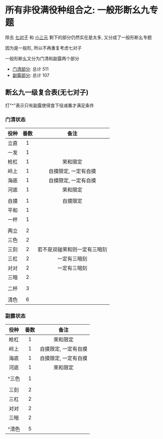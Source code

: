 # 所有非役满役种组合之: 一般形断幺九专题

除去 [七对子](../七对子专题/README) 和 [小三元](../小三元专题) 剩下的部分仍然实在是太多, 又分成了一般形断幺专题

因为是一般形, 所以不再重复考虑七对子

一般形断幺又分为门清和副露两个部分

- [门清部分](门清.md): 总计 511
- [副露部分](副露.md): 总计 107

## 断幺九一级复合表(无七对子)

打"^"表示只有副露使得食下役减番才满足条件

### 门清状态

| 役种 | 番数 |       备注       |
|:--:|:--:|:--------------:|
| 立直 | 1  |
| 一发 | 1  |
| 枪杠 | 1  |      荣和限定      |
| 岭上 | 1  |  自摸限定, 一定有自摸   |
| 海底 | 1  |  自摸限定, 一定有自摸   |
| 河底 | 1  |      荣和限定      |
|    |    |
| 自摸 | 1  |      自摸限定      |
| 平和 | 1  |
| 一杯 | 1  |
|    |    |
| 两立 | 2  |
| 三色 | 2  |
| 三刻 | 2  | 若不是双碰荣和则一定有三暗刻 |
| 三杠 | 2  |     一定有三暗刻     |
| 对对 | 2  |     一定有三暗刻     |
| 三暗 | 2  |
|    |    |
| 二杯 | 3  |
|    |    |
| 清色 | 6  |

### 副露状态

| 役种  | 番数 |     备注      |
|:---:|:--:|:-----------:|
| 枪杠  | 1  |    荣和限定     |
| 岭上  | 1  | 自摸限定, 一定有自摸 |
| 海底  | 1  | 自摸限定, 一定有自摸 |
| 河底  | 1  |    荣和限定     |
|     |    |
| ^三色 | 1  |
|     |    |
| 三刻  | 2  |
| 三杠  | 2  |
| 对对  | 2  |
| 三暗  | 2  |
|     |    |
| ^清色 | 5  |
